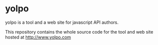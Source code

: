 # yolpo
yolpo is a tool and a web site for javascript API authors.

This repository contains the whole source code for the tool and web site hosted at http://www.yolpo.com

